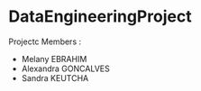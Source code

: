 # DataEngineeringProject

Projectc Members :
- Melany EBRAHIM
- Alexandra GONCALVES
- Sandra KEUTCHA
